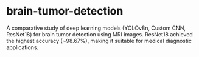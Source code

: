 # brain-tumor-detection
A comparative study of deep learning models (YOLOv8n, Custom CNN, ResNet18) for brain tumor detection using MRI images. ResNet18 achieved the highest accuracy (~98.67%), making it suitable for medical diagnostic applications.
